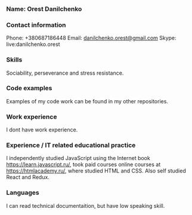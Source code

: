 ### Name: Orest Danilchenko

### Contact information
Phone: +380687186448
Email: danilchenko.orest@gmail.com
Skype: live:danilchenko.orest

### Skills
Sociability, perseverance and stress resistance.

### Code examples
Examples of my code work can be found in my other repositories.

### Work experience
I dont have work experience.

### Experience / IT related educational practice
I independently studied JavaScript using the Internet book https://learn.javascript.ru/,
took paid courses online courses at https://htmlacademy.ru/, where studied HTML and CSS. Also self studied React and Redux.

### Languages
I can read technical documentaition, but have low speaking skill.

